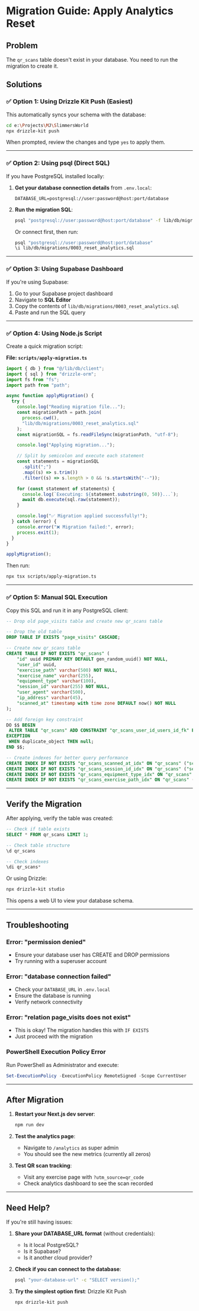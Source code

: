 # Migration Guide: Apply Analytics Reset

## Problem

The `qr_scans` table doesn't exist in your database. You need to run the migration to create it.

## Solutions

### ✅ Option 1: Using Drizzle Kit Push (Easiest)

This automatically syncs your schema with the database:

```bash
cd e:\Projects\MJ\SlimmersWorld
npx drizzle-kit push
```

When prompted, review the changes and type `yes` to apply them.

---

### ✅ Option 2: Using psql (Direct SQL)

If you have PostgreSQL installed locally:

1. **Get your database connection details** from `.env.local`:

   ```
   DATABASE_URL=postgresql://user:password@host:port/database
   ```

2. **Run the migration SQL**:

   ```bash
   psql "postgresql://user:password@host:port/database" -f lib/db/migrations/0003_reset_analytics.sql
   ```

   Or connect first, then run:

   ```bash
   psql "postgresql://user:password@host:port/database"
   \i lib/db/migrations/0003_reset_analytics.sql
   ```

---

### ✅ Option 3: Using Supabase Dashboard

If you're using Supabase:

1. Go to your Supabase project dashboard
2. Navigate to **SQL Editor**
3. Copy the contents of `lib/db/migrations/0003_reset_analytics.sql`
4. Paste and run the SQL query

---

### ✅ Option 4: Using Node.js Script

Create a quick migration script:

**File: `scripts/apply-migration.ts`**

```typescript
import { db } from "@/lib/db/client";
import { sql } from "drizzle-orm";
import fs from "fs";
import path from "path";

async function applyMigration() {
  try {
    console.log("Reading migration file...");
    const migrationPath = path.join(
      process.cwd(),
      "lib/db/migrations/0003_reset_analytics.sql"
    );
    const migrationSQL = fs.readFileSync(migrationPath, "utf-8");

    console.log("Applying migration...");

    // Split by semicolon and execute each statement
    const statements = migrationSQL
      .split(";")
      .map((s) => s.trim())
      .filter((s) => s.length > 0 && !s.startsWith("--"));

    for (const statement of statements) {
      console.log(`Executing: ${statement.substring(0, 50)}...`);
      await db.execute(sql.raw(statement));
    }

    console.log("✅ Migration applied successfully!");
  } catch (error) {
    console.error("❌ Migration failed:", error);
    process.exit(1);
  }
}

applyMigration();
```

Then run:

```bash
npx tsx scripts/apply-migration.ts
```

---

### ✅ Option 5: Manual SQL Execution

Copy this SQL and run it in any PostgreSQL client:

```sql
-- Drop old page_visits table and create new qr_scans table

-- Drop the old table
DROP TABLE IF EXISTS "page_visits" CASCADE;

-- Create new qr_scans table
CREATE TABLE IF NOT EXISTS "qr_scans" (
	"id" uuid PRIMARY KEY DEFAULT gen_random_uuid() NOT NULL,
	"user_id" uuid,
	"exercise_path" varchar(500) NOT NULL,
	"exercise_name" varchar(255),
	"equipment_type" varchar(100),
	"session_id" varchar(255) NOT NULL,
	"user_agent" varchar(500),
	"ip_address" varchar(45),
	"scanned_at" timestamp with time zone DEFAULT now() NOT NULL
);

-- Add foreign key constraint
DO $$ BEGIN
 ALTER TABLE "qr_scans" ADD CONSTRAINT "qr_scans_user_id_users_id_fk" FOREIGN KEY ("user_id") REFERENCES "public"."users"("id") ON DELETE set null ON UPDATE no action;
EXCEPTION
 WHEN duplicate_object THEN null;
END $$;

-- Create indexes for better query performance
CREATE INDEX IF NOT EXISTS "qr_scans_scanned_at_idx" ON "qr_scans" ("scanned_at");
CREATE INDEX IF NOT EXISTS "qr_scans_session_id_idx" ON "qr_scans" ("session_id");
CREATE INDEX IF NOT EXISTS "qr_scans_equipment_type_idx" ON "qr_scans" ("equipment_type");
CREATE INDEX IF NOT EXISTS "qr_scans_exercise_path_idx" ON "qr_scans" ("exercise_path");
```

---

## Verify the Migration

After applying, verify the table was created:

```sql
-- Check if table exists
SELECT * FROM qr_scans LIMIT 1;

-- Check table structure
\d qr_scans

-- Check indexes
\di qr_scans*
```

Or using Drizzle:

```bash
npx drizzle-kit studio
```

This opens a web UI to view your database schema.

---

## Troubleshooting

### Error: "permission denied"

- Ensure your database user has CREATE and DROP permissions
- Try running with a superuser account

### Error: "database connection failed"

- Check your `DATABASE_URL` in `.env.local`
- Ensure the database is running
- Verify network connectivity

### Error: "relation page_visits does not exist"

- This is okay! The migration handles this with `IF EXISTS`
- Just proceed with the migration

### PowerShell Execution Policy Error

Run PowerShell as Administrator and execute:

```powershell
Set-ExecutionPolicy -ExecutionPolicy RemoteSigned -Scope CurrentUser
```

---

## After Migration

1. **Restart your Next.js dev server**:

   ```bash
   npm run dev
   ```

2. **Test the analytics page**:

   - Navigate to `/analytics` as super admin
   - You should see the new metrics (currently all zeros)

3. **Test QR scan tracking**:
   - Visit any exercise page with `?utm_source=qr_code`
   - Check analytics dashboard to see the scan recorded

---

## Need Help?

If you're still having issues:

1. **Share your DATABASE_URL format** (without credentials):

   - Is it local PostgreSQL?
   - Is it Supabase?
   - Is it another cloud provider?

2. **Check if you can connect to the database**:

   ```bash
   psql "your-database-url" -c "SELECT version();"
   ```

3. **Try the simplest option first**: Drizzle Kit Push
   ```bash
   npx drizzle-kit push
   ```
